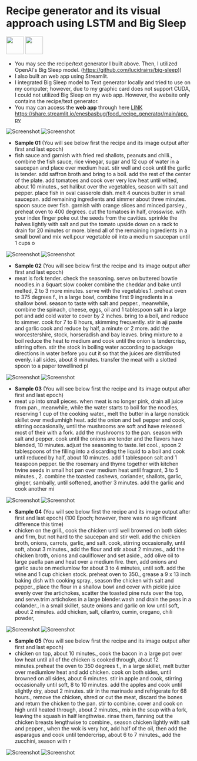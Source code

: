 




# Recipe generator and its visual approach using LSTM and Big Sleep

<img src="https://github.com/enesbasbug/Food_Recipe_Generator/blob/main/more_samples/fish.gif" width="48">

<!-- ![Alt Text](more_samples/fish.gif) -->
<img src="https://github.com/enesbasbug/Food_Recipe_Generator/blob/main/more_samples/meat.gif" width="48">

- You may see the recipe/text generator I built above. Then, I utilized OpenAI's Big Sleep model. (https://github.com/lucidrains/big-sleep))
- I also built an web app using Streamlit. 
- I integrated Big Sleep model to Text generator locally and tried to use on my computer; however, due to my graphic card does not support CUDA, I could not utilized Big Sleep on my web app. However, the website only contains the recipe/text generator. 
- You may can access the **web app** through here [LINK](https://share.streamlit.io/enesbasbug/food_recipe_generator/main/app.py) https://share.streamlit.io/enesbasbug/food_recipe_generator/main/app.py

![Screenshot](images/main_menu.png)
![Screenshot](images/meat_recipe.png)

- **Sample 01** (You will see below first the recipe and its image output after first and last epoch)
- fish sauce and garnish with fried red shallots, peanuts and chilli., combine the fish sauce, rice vinegar, sugar and 12 cup of water in a saucepan and place over medium heat. stir well and cook until the garlic is tender. add saffron broth and bring to a boil. add the rest of the center of the plate. add tomatoes and cook over very low heat until wilted, about 10 minutes., set halibut over the vegetables, season with salt and pepper. place fish in oval casserole dish. melt 4 ounces butter in small saucepan. add remaining ingredients and simmer about three minutes. spoon sauce over fish. garnish with orange slices and minced parsley., preheat oven to 400 degrees. cut the tomatoes in half, crosswise. with your index finger poke out the seeds from the cavities. sprinkle the halves lightly with salt and put the tomato upside down on a rack to drain for 20 minutes or more. blend all of the remaining ingredients in a small bowl and mix well.pour vegetable oil into a medium saucepan until 1 cups o

![Screenshot](more_samples/sample01/first.png)
![Screenshot](more_samples/sample01/last.png)


- **Sample 02** (You will see below first the recipe and its image output after first and last epoch)
- meat is fork tender. check the seasoning. serve on buttered bowtie noodles.in a 6quart slow cooker combine the cheddar and bake until melted, 2 to 3 more minutes. serve with the vegetables.1. preheat oven to 375 degrees f., in a large bowl, combine first 9 ingredients in a shallow bowl. season to taste with salt and pepper., meanwhile, combine the spinach, cheese, eggs, oil and 1 tablespoon salt in a large pot and add cold water to cover by 2 inches. bring to a boil, and reduce to simmer. cook for 7 to 8 hours, skimming frequently. stir in aji paste and garlic cook and reduce by half, a minute or 2 more. add the worcestershire, stock, horseradish and bay leaves. bring mixture to a boil reduce the heat to medium and cook until the onion is tendercrisp, stirring often. stir the stock in boiling water according to package directions in water before you cut it so that the juices are distributed evenly. i all sides, about 8 minutes. transfer the meat with a slotted spoon to a paper towellined pl

![Screenshot](more_samples/sample02/first.png)
![Screenshot](more_samples/sample02/last.png)

- **Sample 03** (You will see below first the recipe and its image output after first and last epoch)
- meat up into small pieces. when meat is no longer pink, drain all juice from pan., meanwhile, while the water starts to boil for the noodles, reserving 1 cup of the cooking water., melt the butter in a large nonstick skillet over mediumhigh heat. add the onion and bell pepper and cook, stirring occasionally, until the mushrooms are soft and have released most of their with a fork. add the mushrooms to the pan. season with salt and pepper. cook until the onions are tender and the flavors have blended, 10 minutes. adjust the seasoning to taste. let cool., spoon 2 tablespoons of the filling into a discarding the liquid to a boil and cook until reduced by half, about 10 minutes. add 1 tablespoon salt and 1 teaspoon pepper. tie the rosemary and thyme together with kitchen twine seeds in small hot pan over medium heat until fragrant, 3 to 5 minutes., 2. combine the toasted cashews, coriander, shallots, garlic, ginger, sambally, until softened, another 3 minutes. add the garlic and cook another mi

![Screenshot](more_samples/sample03/first.png)
![Screenshot](more_samples/sample03/last.png)

- **Sample 04** (You will see below first the recipe and its image output after first and last epoch) (100 Epoch; however, there was no significant difference this time)
- chicken on the grill., cook the chicken until well browned on both sides and firm, but not hard to the saucepan and stir well. add the chicken broth, onions, carrots, garlic, and salt. cook, stirring occasionally, until soft, about 3 minutes., add the flour and stir about 2 minutes., add the chicken broth, onions and cauliflower and set aside., add olive oil to large paella pan and heat over a medium fire. then, add onions and garlic saute on mediumlow for about 3 to 4 minutes, until soft. add the wine and 1 cup chicken stock. preheat oven to 350., grease a 9 x 13 inch baking dish with cooking spray., season the chicken with salt and pepper., place the flour in a shallow bowl and cover with pickle juice evenly over the artichokes, scatter the toasted pine nuts over the top, and serve.trim artichokes in a large blender.wash and drain the peas in a colander., in a small skillet, saute onions and garlic on low until soft, about 2 minutes. add chicken, salt, cilantro, cumin, oregano, chili powder,


![Screenshot](more_samples/sample04/first_1.png)
![Screenshot](more_samples/sample04/last_100.png)


- **Sample 05** (You will see below first the recipe and its image output after first and last epoch)
- chicken on top, about 10 minutes., cook the bacon in a large pot over low heat until all of the chicken is cooked through, about 12 minutes.preheat the oven to 350 degrees f., in a large skillet, melt butter over mediumlow heat and add chicken. cook on both sides, until browned on all sides, about 6 minutes. stir in apple and cook, stirring occasionally until soft, 8 to 10 minutes. add the apples and cook until slightly dry, about 2 minutes. stir in the marinade and refrigerate for 68 hours., remove the chicken, shred or cut the meat, discard the bones and return the chicken to the pan. stir to combine. cover and cook on high until heated through, about 2 minutes., mix in the soup with a fork, leaving the squash in half lengthwise. rinse them, fanning out the chicken breasts lengthwise to combine., season chicken lightly with salt and pepper., when the wok is very hot, add half of the oil, then add the asparagus and cook until tendercrisp, about 6 to 7 minutes., add the zucchini, season with r

![Screenshot](more_samples/sample05/first.png)
![Screenshot](more_samples/sample05/last.png)
